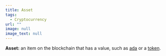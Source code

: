 ```yaml
---
title: Asset
tags:
  - Cryptocurrency
url: ""
image: null
image_text: null
---
```


**Asset:** an item on the blockchain that has a value, such as [ada](https://www.essentialcardano.io/glossary/ada) or a [token](https://www.essentialcardano.io/glossary/token).
